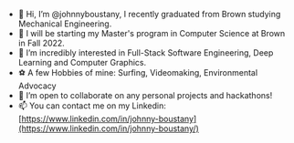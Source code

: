 - 👋 Hi, I’m @johnnyboustany, I recently graduated from Brown studying Mechanical Engineering.
- 🌱 I will be starting my Master's program in Computer Science at Brown in Fall 2022. 
- 👀 I’m incredibly interested in Full-Stack Software Engineering, Deep Learning and Computer Graphics.
- ⚽ A few Hobbies of mine: Surfing, Videomaking, Environmental Advocacy
- 💞️ I’m open to collaborate on any personal projects and hackathons!
- 📫 You can contact me on my Linkedin: [https://www.linkedin.com/in/johnny-boustany](https://www.linkedin.com/in/johnny-boustany/)
